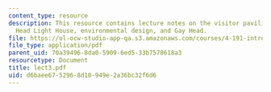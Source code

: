 ```yaml
---
content_type: resource
description: This resource contains lecture notes on the visitor pavilion for Gay
  Head Light House, environmental design, and Gay Head.
file: https://ol-ocw-studio-app-qa.s3.amazonaws.com/courses/4-191-introduction-to-integrated-design-fall-2006/d6baee6752968d10949e2a36bc32f6d6_lect3.pdf
file_type: application/pdf
parent_uid: 70a39496-8da0-5909-6ed5-33b7578618a3
resourcetype: Document
title: lect3.pdf
uid: d6baee67-5296-8d10-949e-2a36bc32f6d6
---
```

